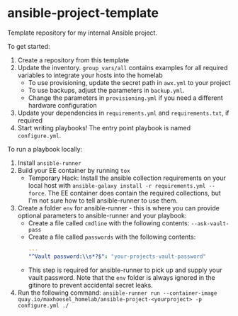 # ansible-project-template

Template repository for my internal Ansible project.

To get started:

1. Create a repository from this template
2. Update the inventory. `group_vars/all` contains examples for all required variables to integrate your hosts into the homelab
   - To use provisioning, update the secret path in `awx.yml` to your project
   - To use backups, adjust the parameters in `backup.yml`.
   - Change the parameters in `provisioning.yml` if you need a different hardware configuration
3. Update your dependencies in `requirements.yml` and `requirements.txt`, if required
4. Start writing playbooks! The entry point playbook is named `configure.yml`.

To run a playbook locally:

1. Install `ansible-runner`
2. Build your EE container by running `tox`
   - Temporary Hack: Install the ansible collection requirements on your local host with `ansible-galaxy install -r requirements.yml --force`. The EE container does contain the required collections, but I'm not sure how to tell ansible-runner to use them.
3. Create a folder `env` for ansible-runner - this is where you can provide optional parameters to ansible-runner and your playbook:
   - Create a file called `cmdline` with the following contents: `--ask-vault-pass`
   - Create a file called `passwords` with the following contents:
     ```yaml
     ---
     "^Vault password:\\s*?$": "your-projects-vault-password"
     ```
   - This step is required for ansible-runner to pick up and supply your vault password. Note that the `env` folder is always ignored in the gitinore to prevent accidental secret leaks.
3. Run the following command: `ansible-runner run --container-image quay.io/maxhoesel_homelab/ansible-project-<yourproject> -p configure.yml ./`
